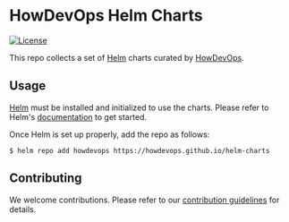 # HowDevOps Helm Charts

[![License](https://img.shields.io/badge/License-Apache%202.0-blue.svg)](/LICENSE)

This repo collects a set of [Helm](https://helm.sh) charts curated by [HowDevOps](https://www.howdevops.com).

## Usage

[Helm](https://helm.sh) must be installed and initialized to use the charts.
Please refer to Helm's [documentation](https://helm.sh/docs/) to get started.

Once Helm is set up properly, add the repo as follows:

```console
$ helm repo add howdevops https://howdevops.github.io/helm-charts
```

## Contributing

We welcome contributions.
Please refer to our [contribution guidelines](CONTRIBUTING.md) for details.